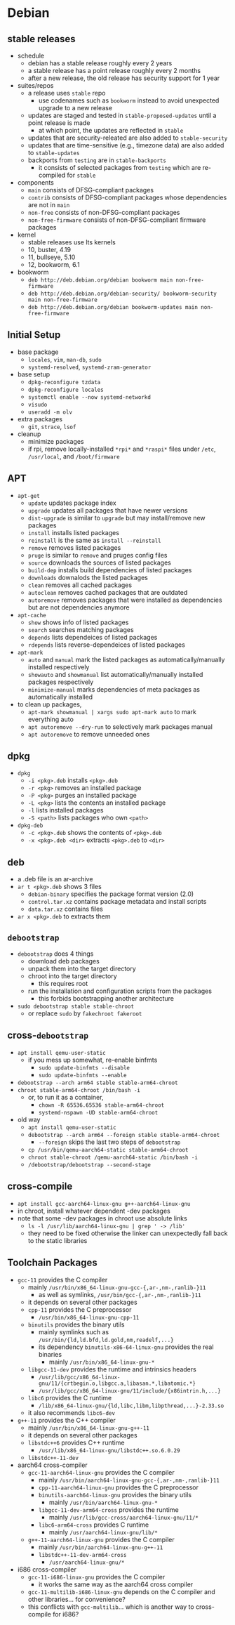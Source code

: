 Debian
======

## stable releases

- schedule
  - debian has a stable release roughly every 2 years
  - a stable release has a point release roughly every 2 months
  - after a new release, the old release has security support for 1 year
- suites/repos
  - a release uses `stable` repo
    - use codenames such as `bookworm` instead to avoid unexpected upgrade to
      a new release
  - updates are staged and tested in `stable-proposed-updates` until a point
    release is made
    - at which point, the updates are reflected in `stable`
  - updates that are security-releated are also added to `stable-security`
  - updates that are time-sensitive (e.g., timezone data) are also added to
    `stable-updates`
  - backports from `testing` are in `stable-backports`
    - it consists of selected packages from `testing` which are re-compiled
      for `stable`
- components
  - `main` consists of DFSG-compliant packages
  - `contrib` consists of DFSG-compliant packages whose dependencies are not
    in `main`
  - `non-free` consists of non-DFSG-compliant packages
  - `non-free-firmware` consists of non-DFSG-compliant firmware packages
- kernel
  - stable releases use lts kernels
  - 10, buster, 4.19
  - 11, bullseye, 5.10
  - 12, bookworm, 6.1
- bookworm
  - `deb http://deb.debian.org/debian bookworm main non-free-firmware`
  - `deb http://deb.debian.org/debian-security/ bookworm-security main non-free-firmware`
  - `deb http://deb.debian.org/debian bookworm-updates main non-free-firmware`

## Initial Setup

- base package
  - `locales`, `vim`, `man-db`, `sudo`
  - `systemd-resolved`, `systemd-zram-generator`
- base setup
  - `dpkg-reconfigure tzdata`
  - `dpkg-reconfigure locales`
  - `systemctl enable --now systemd-networkd`
  - `visudo`
  - `useradd -m olv`
- extra packages
  - `git`, `strace`, `lsof`
- cleanup
  - minimize packages
  - if rpi, remove locally-installed `*rpi*` and `*raspi*` files under `/etc`,
    `/usr/local`, and `/boot/firmware`

## APT

- `apt-get`
  - `update` updates package index
  - `upgrade` updates all packages that have newer versions
  - `dist-upgrade` is similar to `upgrade` but may install/remove new packages
  - `install` installs listed packages
  - `reinstall` is the same as `install --reinstall`
  - `remove` removes listed packages
  - `pruge` is similar to `remove` and pruges config files
  - `source` downloads the sources of listed packages
  - `build-dep` installs build dependencies of listed packages
  - `downloads` downalods the listed packages
  - `clean` removes all cached packages
  - `autoclean` removes cached packages that are outdated
  - `autoremove` removes packages that were installed as dependencies but are
    not dependencies anymore
- `apt-cache`
  - `show` shows info of listed packages
  - `search` searches matching packages
  - `depends` lists dependeices of listed packages
  - `rdepends` lists reverse-dependeices of listed packages
- `apt-mark`
  - `auto` and `manual` mark the listed packages as automatically/manually
    installed respectively
  - `showauto` and `showmanual` list automatically/manually installed packages
    respectively
  - `minimize-manual` marks dependencies of meta packages as automatically
    installed
- to clean up packages,
  - `apt-mark showmanual | xargs sudo apt-mark auto` to mark everything auto
  - `apt autoremove --dry-run` to selectively mark packages manual
  - `apt autoremove` to remove unneeded ones

## dpkg

- `dpkg`
  - `-i <pkg>.deb` installs `<pkg>.deb`
  - `-r <pkg>` removes an installed package
  - `-P <pkg>` purges an installed package
  - `-L <pkg>` lists the contents an installed package
  - `-l` lists installed packages
  - `-S <path>` lists packages who own `<path>`
- `dpkg-deb`
  - `-c <pkg>.deb` shows the contents of `<pkg>.deb`
  - `-x <pkg>.deb <dir>` extracts `<pkg>.deb` to `<dir>`

## deb

- a .deb file is an ar-archive
- `ar t <pkg>.deb` shows 3 files
  - `debian-binary` specifies the package format version (2.0)
  - `control.tar.xz` contains package metadata and install scripts
  - `data.tar.xz` contains files
- `ar x <pkg>.deb` to extracts them

## `debootstrap`

- `debootstrap` does 4 things
  - download deb packages
  - unpack them into the target directory
  - chroot into the target directory
    - this requires root
  - run the installation and configuration scripts from the packages
    - this forbids bootstrapping another architecture
- `sudo debootstrap stable stable-chroot`
  - or replace `sudo` by `fakechroot fakeroot`

## cross-`debootstrap`

- `apt install qemu-user-static`
  - if you mess up somewhat, re-enable binfmts
    - `sudo update-binfmts --disable`
    - `sudo update-binfmts --enable`
- `debootstrap --arch arm64 stable stable-arm64-chroot`
- `chroot stable-arm64-chroot /bin/bash -i`
  - or, to run it as a container,
    - `chown -R 65536.65536 stable-arm64-chroot`
    - `systemd-nspawn -UD stable-arm64-chroot`
- old way
  - `apt install qemu-user-static`
  - `debootstrap --arch arm64 --foreign stable stable-arm64-chroot`
    - `--foreign` skips the last two steps of `debootstrap`
  - `cp /usr/bin/qemu-aarch64-static stable-arm64-chroot`
  - `chroot stable-chroot /qemu-aarch64-static /bin/bash -i`
  - `/debootstrap/debootstrap --second-stage`

## cross-compile

- `apt install gcc-aarch64-linux-gnu g++-aarch64-linux-gnu`
- in chroot, install whatever dependent -dev packages
- note that some -dev packages in chroot use absolute links
  - `ls -l /usr/lib/aarch64-linux-gnu | grep ' -> /lib'`
  - they need to be fixed otherwise the linker can unexpectedly fall back to
    the static libraries

## Toolchain Packages

- `gcc-11` provides the C compiler
  - mainly `/usr/bin/x86_64-linux-gnu-gcc-{,ar-,nm-,ranlib-}11`
    - as well as symlinks, `/usr/bin/gcc-{,ar-,nm-,ranlib-}11`
  - it depends on several other packages
  - `cpp-11` provides the C preprocessor
    - `/usr/bin/x86_64-linux-gnu-cpp-11`
  - `binutils` provides the binary utils
    - mainly symlinks such as `/usr/bin/{ld,ld.bfd,ld.gold,nm,readelf,...}`
    - its dependency `binutils-x86-64-linux-gnu` provides the real binaries
      - mainly `/usr/bin/x86_64-linux-gnu-*`
  - `libgcc-11-dev` provides the runtime and intrinsics headers
    - `/usr/lib/gcc/x86_64-linux-gnu/11/{crtbegin.o,libgcc.a,libasan.*,libatomic.*}`
    - `/usr/lib/gcc/x86_64-linux-gnu/11/include/{x86intrin.h,...}`
  - `libc6` provides the C runtime
    - `/lib/x86_64-linux-gnu/{ld,libc,libm,libpthread,...}-2.33.so`
  - it also recommends `libc6-dev`
- `g++-11` provides the C++ compiler
  - mainly `/usr/bin/x86_64-linux-gnu-g++-11`
  - it depends on several other packages
  - `libstdc++6` provides C++ runtime
    - `/usr/lib/x86_64-linux-gnu/libstdc++.so.6.0.29`
  - `libstdc++-11-dev`
- aarch64 cross-compiler
  - `gcc-11-aarch64-linux-gnu` provides the C compiler
    - mainly `/usr/bin/aarch64-linux-gnu-gcc-{,ar-,nm-,ranlib-}11`
    - `cpp-11-aarch64-linux-gnu` provides the C preprocessor
    - `binutils-aarch64-linux-gnu` provides the binary utils
      - mainly `/usr/bin/aarch64-linux-gnu-*`
    - `libgcc-11-dev-arm64-cross` provides the runtime
      - mainly `/usr/lib/gcc-cross/aarch64-linux-gnu/11/*`
    - `libc6-arm64-cross` provides C runtime
      - mainly `/usr/aarch64-linux-gnu/lib/*`
  - `g++-11-aarch64-linux-gnu` provides the C compiler
    - mainly `/usr/bin/aarch64-linux-gnu-g++-11`
    - `libstdc++-11-dev-arm64-cross`
      - `/usr/aarch64-linux-gnu/*`
- i686 cross-compiler
  - `gcc-11-i686-linux-gnu` provides the C compiler
    - it works the same way as the aarch64 cross compiler
  - `gcc-11-multilib-i686-linux-gnu` depends on the C compiler and other
    libraries... for convenience?
  - this conflicts with `gcc-multilib`... which is another way to
    cross-compile for i686?
